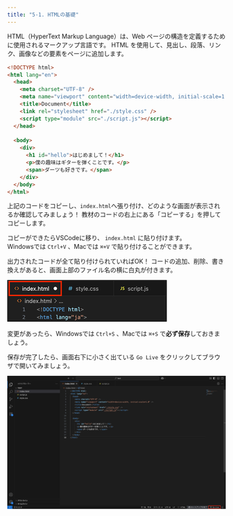 ```yaml
---
title: "5-1. HTMLの基礎"
---
```


HTML（HyperText Markup Language）は、Web ページの構造を定義するために使用されるマークアップ言語です。
HTML を使用して、見出し、段落、リンク、画像などの要素をページに追加します。

```html
<!DOCTYPE html>
<html lang="en">
  <head>
    <meta charset="UTF-8" />
    <meta name="viewport" content="width=device-width, initial-scale=1.0" />
    <title>Document</title>
    <link rel="stylesheet" href="./style.css" />
    <script type="module" src="./script.js"></script>
  </head>

  <body>
    <div>
      <h1 id="hello">はじめまして！</h1>
      <p>僕の趣味はギターを弾くことです。</p>
      <span>ダーツも好きです。</span>
    </div>
  </body>
</html>
```
上記のコードをコピーし、`index.html`へ張り付け、どのような画面が表示されるか確認してみましょう！
教材のコードの右上にある「コピーする」を押してコピーします。

コピーができたらVSCodeに移り、 `index.html` に貼り付けます。  
Windowsでは `Ctrl+V` 、Macでは `⌘+V` で貼り付けることができます。

出力されたコードが全て貼り付けられていればOK！
コードの追加、削除、書き換えがあると、画面上部のファイル名の横に白丸が付きます。  

![](/images/itboot2025/vscode-save-html.png)



変更があったら、Windowsでは `Ctrl+S` 、Macでは `⌘+S` で**必ず保存**しておきましょう。

保存が完了したら、画面右下に小さく出ている `Go Live` をクリックしてブラウザで開いてみましょう。

![](/images/itboot2025/vscode-golive.png)